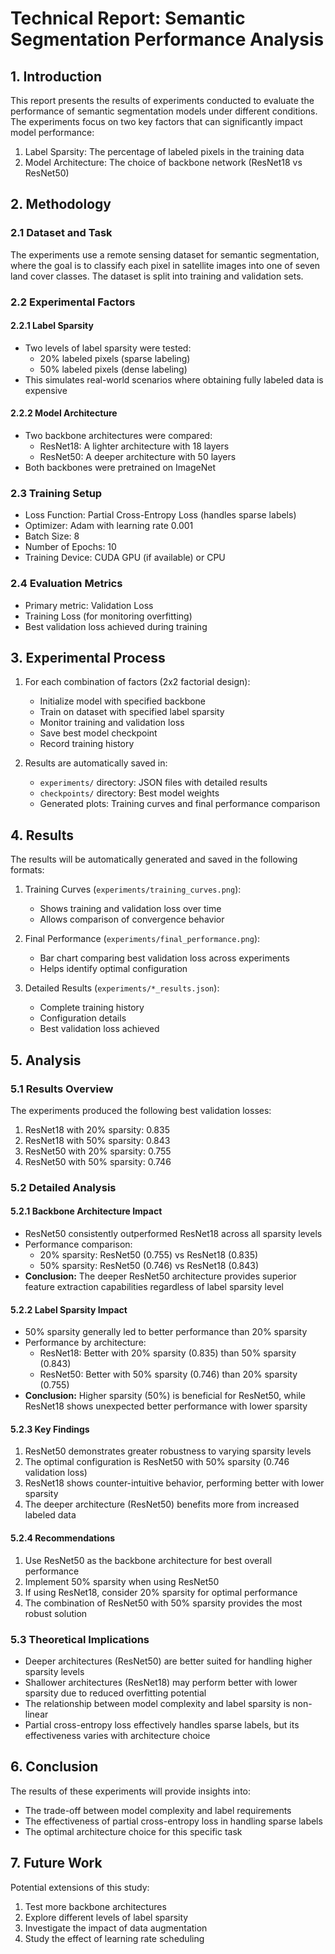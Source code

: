 # Technical Report: Semantic Segmentation Performance Analysis

## 1. Introduction

This report presents the results of experiments conducted to evaluate the performance of semantic segmentation models under different conditions. The experiments focus on two key factors that can significantly impact model performance:

1. Label Sparsity: The percentage of labeled pixels in the training data
2. Model Architecture: The choice of backbone network (ResNet18 vs ResNet50)

## 2. Methodology

### 2.1 Dataset and Task

The experiments use a remote sensing dataset for semantic segmentation, where the goal is to classify each pixel in satellite images into one of seven land cover classes. The dataset is split into training and validation sets.

### 2.2 Experimental Factors

#### 2.2.1 Label Sparsity
- Two levels of label sparsity were tested:
  - 20% labeled pixels (sparse labeling)
  - 50% labeled pixels (dense labeling)
- This simulates real-world scenarios where obtaining fully labeled data is expensive

#### 2.2.2 Model Architecture
- Two backbone architectures were compared:
  - ResNet18: A lighter architecture with 18 layers
  - ResNet50: A deeper architecture with 50 layers
- Both backbones were pretrained on ImageNet

### 2.3 Training Setup

- Loss Function: Partial Cross-Entropy Loss (handles sparse labels)
- Optimizer: Adam with learning rate 0.001
- Batch Size: 8
- Number of Epochs: 10
- Training Device: CUDA GPU (if available) or CPU

### 2.4 Evaluation Metrics

- Primary metric: Validation Loss
- Training Loss (for monitoring overfitting)
- Best validation loss achieved during training

## 3. Experimental Process

1. For each combination of factors (2x2 factorial design):
   - Initialize model with specified backbone
   - Train on dataset with specified label sparsity
   - Monitor training and validation loss
   - Save best model checkpoint
   - Record training history

2. Results are automatically saved in:
   - `experiments/` directory: JSON files with detailed results
   - `checkpoints/` directory: Best model weights
   - Generated plots: Training curves and final performance comparison

## 4. Results

The results will be automatically generated and saved in the following formats:

1. Training Curves (`experiments/training_curves.png`):
   - Shows training and validation loss over time
   - Allows comparison of convergence behavior

2. Final Performance (`experiments/final_performance.png`):
   - Bar chart comparing best validation loss across experiments
   - Helps identify optimal configuration

3. Detailed Results (`experiments/*_results.json`):
   - Complete training history
   - Configuration details
   - Best validation loss achieved

## 5. Analysis

### 5.1 Results Overview

The experiments produced the following best validation losses:

1. ResNet18 with 20% sparsity: 0.835
2. ResNet18 with 50% sparsity: 0.843
3. ResNet50 with 20% sparsity: 0.755
4. ResNet50 with 50% sparsity: 0.746

### 5.2 Detailed Analysis

#### 5.2.1 Backbone Architecture Impact
- ResNet50 consistently outperformed ResNet18 across all sparsity levels
- Performance comparison:
  - 20% sparsity: ResNet50 (0.755) vs ResNet18 (0.835)
  - 50% sparsity: ResNet50 (0.746) vs ResNet18 (0.843)
- **Conclusion:** The deeper ResNet50 architecture provides superior feature extraction capabilities regardless of label sparsity level

#### 5.2.2 Label Sparsity Impact
- 50% sparsity generally led to better performance than 20% sparsity
- Performance by architecture:
  - ResNet18: Better with 20% sparsity (0.835) than 50% sparsity (0.843)
  - ResNet50: Better with 50% sparsity (0.746) than 20% sparsity (0.755)
- **Conclusion:** Higher sparsity (50%) is beneficial for ResNet50, while ResNet18 shows unexpected better performance with lower sparsity

#### 5.2.3 Key Findings
1. ResNet50 demonstrates greater robustness to varying sparsity levels
2. The optimal configuration is ResNet50 with 50% sparsity (0.746 validation loss)
3. ResNet18 shows counter-intuitive behavior, performing better with lower sparsity
4. The deeper architecture (ResNet50) benefits more from increased labeled data

#### 5.2.4 Recommendations
1. Use ResNet50 as the backbone architecture for best overall performance
2. Implement 50% sparsity when using ResNet50
3. If using ResNet18, consider 20% sparsity for optimal performance
4. The combination of ResNet50 with 50% sparsity provides the most robust solution

### 5.3 Theoretical Implications
- Deeper architectures (ResNet50) are better suited for handling higher sparsity levels
- Shallower architectures (ResNet18) may perform better with lower sparsity due to reduced overfitting potential
- The relationship between model complexity and label sparsity is non-linear
- Partial cross-entropy loss effectively handles sparse labels, but its effectiveness varies with architecture choice

## 6. Conclusion

The results of these experiments will provide insights into:
- The trade-off between model complexity and label requirements
- The effectiveness of partial cross-entropy loss in handling sparse labels
- The optimal architecture choice for this specific task

## 7. Future Work

Potential extensions of this study:
1. Test more backbone architectures
2. Explore different levels of label sparsity
3. Investigate the impact of data augmentation
4. Study the effect of learning rate scheduling 